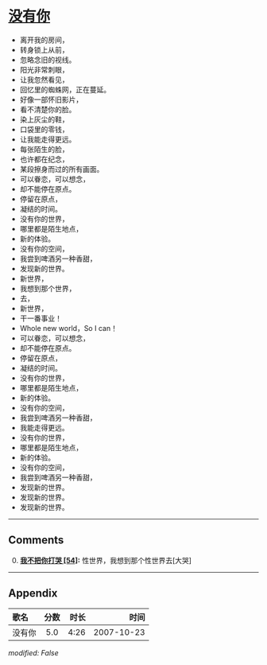# [没有你](https://music.163.com/song?id=65441)

* 离开我的房间，
* 转身锁上从前，
* 忽略念旧的视线。
* 阳光非常刺眼，
* 让我忽然看见，
* 回忆里的蜘蛛网，正在蔓延。
* 好像一部怀旧影片，
* 看不清楚你的脸。
* 染上灰尘的鞋，
* 口袋里的零钱，
* 让我能走得更远。
* 每张陌生的脸，
* 也许都在纪念，
* 某段擦身而过的所有画面。
* 可以眷恋，可以想念，
* 却不能停在原点。
* 停留在原点，
* 凝结的时间。
* 没有你的世界，
* 哪里都是陌生地点，
* 新的体验。
* 没有你的空间，
* 我尝到啤酒另一种香甜，
* 发现新的世界。
* 新世界，
* 我想到那个世界，
* 去，
* 新世界，
* 干一番事业！
* Whole new world，So I can！
* 可以眷恋，可以想念，
* 却不能停在原点。
* 停留在原点，
* 凝结的时间。
* 没有你的世界，
* 哪里都是陌生地点，
* 新的体验。
* 没有你的空间，
* 我尝到啤酒另一种香甜，
* 我能走得更远。
* 没有你的世界，
* 哪里都是陌生地点，
* 新的体验。
* 没有你的空间，
* 我尝到啤酒另一种香甜，
* 发现新的世界。
* 发现新的世界。
* 发现新的世界。


---

## Comments
0. **[我不把你打哭 \[54\]](https://music.163.com/#/user/home?id=63794667):** 性世界，我想到那个性世界去[大哭]



---

## Appendix

|歌名|分数|时长|时间|
|:---|:---:|---:|---:|
|没有你|5.0|4:26|2007-10-23

*modified: False*